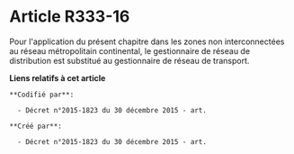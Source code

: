 # Article R333-16

Pour l'application du présent chapitre dans les zones non interconnectées au réseau métropolitain continental, le
gestionnaire de réseau de distribution est substitué au gestionnaire de réseau de transport.

**Liens relatifs à cet article**

	**Codifié par**:

	  - Décret n°2015-1823 du 30 décembre 2015 - art.

	**Créé par**:

	  - Décret n°2015-1823 du 30 décembre 2015 - art.
